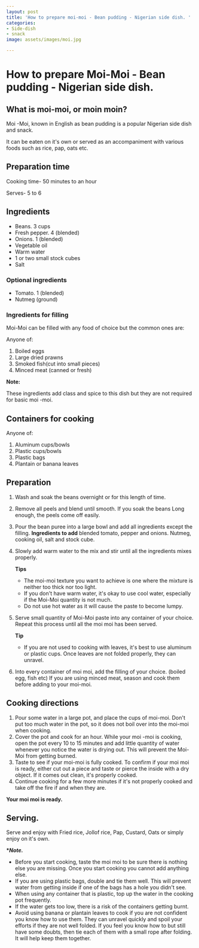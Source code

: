 ```yaml
---
layout: post
title: 'How to prepare moi-moi - Bean pudding - Nigerian side dish. '
categories:
- Side-dish
- snack
image: assets/images/moi.jpg

---
```

# How to prepare Moi-Moi - Bean pudding - Nigerian side dish.

## What is moi-moi, or moin moin?

Moi -Moi, known in English as bean pudding is a popular Nigerian side dish and snack.

It can be eaten on it's own or served as an accompaniment with various foods such as rice, pap, oats etc.

## Preparation time

Cooking time- 50 minutes to an hour

Serves- 5 to 6 

## Ingredients

* Beans. 3 cups
* Fresh pepper. 4 (blended)
* Onions. 1 (blended)
* Vegetable oil
* Warm water
* 1 or two small stock cubes
* Salt

### Optional  ingredients

* Tomato. 1 (blended)
* Nutmeg (ground)

### Ingredients for filling

Moi-Moi can be filled with any food of choice but the common ones are:

Anyone of:

1. Boiled eggs
2. Large dried prawns
3. Smoked fish(cut into small pieces)
4. Minced meat (canned or fresh)

**Note:**

These ingredients add class and spice to this dish but they are not required for basic moi -moi.

## Containers for cooking

Anyone of:

1. Aluminum cups/bowls
2. Plastic cups/bowls
3. Plastic bags
4. Plantain or banana leaves

## Preparation

1. Wash and soak the beans overnight or for this length of time.
2. Remove all peels and blend until smooth. If you soak the beans Long enough, the peels come off easily.
3. Pour the bean puree into a large bowl and add all ingredients except the filling. **Ingredients to add** blended tomato, pepper and onions. Nutmeg, cooking oil, salt and stock cube.
4. Slowly add warm water to the mix and stir until all the ingredients mixes properly.

    

   **Tips**
   * The moi-moi texture you want to achieve is one where the mixture is neither too thick nor too light.
   * If you don't have warm water, it's okay to use cool water, especially if the Moi-Moi quantity is not much.
   * Do not use hot water as it will cause the  paste to become lumpy.
5. Serve small quantity of Moi-Moi paste into any container of your choice. Repeat this process until all the moi moi has been served. 

   **Tip**
   * If you are not used to cooking with leaves, it's best to use aluminum or plastic cups. Once leaves are not folded properly, they can unravel.
6. Into every container of moi moi, add the filling of your choice. (boiled egg, fish etc)
   If you are using minced meat, season and cook them before adding to your moi-moi.

## Cooking directions

1. Pour some water in a large pot, and place the cups of moi-moi.
   Don't put too much water in the pot, so it does not boil over into the moi-moi when cooking.
2. Cover the pot and cook for an hour. While your moi -moi is cooking, open the pot every 10 to 15 minutes and add little quantity of water whenever you notice the water is drying out. This will prevent the Moi-Moi from getting burned.
3. Taste to see if your moi-moi is fully cooked. To confirm if your moi moi is ready, either cut out a piece and taste or pierce the inside with a dry object. If it comes out clean, it's properly cooked.
4. Continue cooking for a few more minutes if it's not properly cooked and take off the fire if and when they are.

**Your moi moi is ready.**

## Serving.

Serve and enjoy with Fried rice, Jollof rice, Pap, Custard, Oats or simply enjoy on it's own.

__*_Note.___

* Before you start cooking, taste the moi moi to be sure there is nothing else you are missing. Once you start cooking you cannot add anything else.
* If you are using plastic bags, double and tie them well. This will prevent water from getting inside if one of the bags has a hole you didn't see.
* When using any container that is plastic, top up the water in the cooking pot frequently.
* If the water gets too low, there is a risk of the containers getting burnt.
* Avoid using banana or plantain leaves to cook if you are not confident you know how to use them.
  They can unravel quickly and spoil your efforts if they are not well folded.
  If you feel you know how to  but still have some doubts, then tie each of them with a small rope after folding. It will help keep them together.